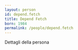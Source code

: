 ```yaml
---
layout: person
id: depend.fetch
title: Depend Fetch
born: 1984
permalink: /people/depend.fetch
---
```


Dettagli della persona 